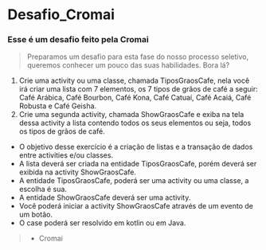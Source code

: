 # Desafio_Cromai 

### Esse é um desafio feito pela **Cromai**

> Preparamos um desafio para esta fase do nosso processo seletivo, queremos conhecer um
pouco das suas habilidades. Bora lá?
1. Crie uma activity ou uma classe, chamada TiposGraosCafe, nela você irá criar uma lista
com 7 elementos, os 7 tipos de grãos de café a seguir:
Café Arábica, Café Bourbon, Café Kona, Café Catuaí, Café Acaiá, Café Robusta e
Café Geisha.
2. Crie uma segunda activity, chamada ShowGraosCafe e exiba na tela dessa activity a
lista contendo todos os seus elementos ou seja, todos os tipos de grãos de café.
* O objetivo desse exercício é a criação de listas e a transação de dados entre activities
e/ou classes.
* A lista deverá ser criada na entidade TiposGraosCafe, porém deverá ser exibida na
activity ShowGraosCafe.
* A entidade TiposGraosCafe, poderá ser uma activity ou uma classe, a escolha é sua.
* A entidade ShowGraosCafe deverá ser uma activity.
* Você poderá iniciar a activity ShowGraosCafe através de um evento de um botão.
* O case poderá ser resolvido em kotlin ou em Java.
> - Cromai

